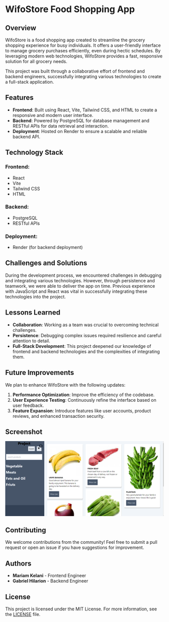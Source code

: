 # WifoStore Food Shopping App

## Overview

WifoStore is a food shopping app created to streamline the grocery shopping experience for busy individuals. It offers a user-friendly interface to manage grocery purchases efficiently, even during hectic schedules. By leveraging modern web technologies, WifoStore provides a fast, responsive solution for all grocery needs.

This project was built through a collaborative effort of frontend and backend engineers, successfully integrating various technologies to create a full-stack application.

## Features

- **Frontend**: Built using React, Vite, Tailwind CSS, and HTML to create a responsive and modern user interface.
- **Backend**: Powered by PostgreSQL for database management and RESTful APIs for data retrieval and interaction.
- **Deployment**: Hosted on Render to ensure a scalable and reliable backend API.

## Technology Stack

### Frontend:

- React
- Vite
- Tailwind CSS
- HTML

### Backend:

- PostgreSQL
- RESTful APIs

### Deployment:

- Render (for backend deployment)

## Challenges and Solutions

During the development process, we encountered challenges in debugging and integrating various technologies. However, through persistence and teamwork, we were able to deliver the app on time. Previous experience with JavaScript and React was vital in successfully integrating these technologies into the project.

## Lessons Learned

- **Collaboration**: Working as a team was crucial to overcoming technical challenges.
- **Persistence**: Debugging complex issues required resilience and careful attention to detail.
- **Full-Stack Development**: This project deepened our knowledge of frontend and backend technologies and the complexities of integrating them.

## Future Improvements

We plan to enhance WifoStore with the following updates:

1. **Performance Optimization**: Improve the efficiency of the codebase.
2. **User Experience Testing**: Continuously refine the interface based on user feedback.
3. **Feature Expansion**: Introduce features like user accounts, product reviews, and enhanced transaction security.

## Screenshot

![WifoStore Screenshot](storefront/src/assets/screenshot.PNG)

## Contributing

We welcome contributions from the community! Feel free to submit a pull request or open an issue if you have suggestions for improvement.

## Authors

- **Mariam Kelani** - Frontend Engineer
- **Gabriel Hilarion** - Backend Engineer

## License

This project is licensed under the MIT License. For more information, see the [LICENSE](LICENSE) file.
